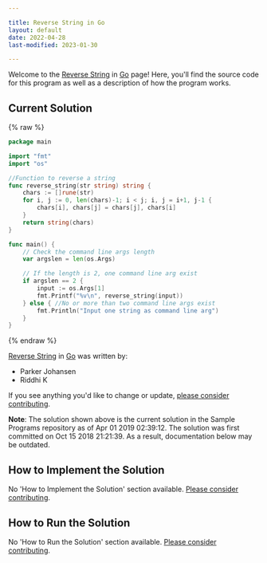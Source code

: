 ```yaml
---

title: Reverse String in Go
layout: default
date: 2022-04-28
last-modified: 2023-01-30

---
```


Welcome to the [Reverse String](https://sampleprograms.io/projects/reverse-string) in [Go](https://sampleprograms.io/languages/go) page! Here, you'll find the source code for this program as well as a description of how the program works.

## Current Solution

{% raw %}

```go
package main

import "fmt"
import "os"

//Function to reverse a string
func reverse_string(str string) string {
	chars := []rune(str)
	for i, j := 0, len(chars)-1; i < j; i, j = i+1, j-1 {
		chars[i], chars[j] = chars[j], chars[i]
	}
	return string(chars)
}

func main() {
	// Check the command line args length
	var argslen = len(os.Args)

	// If the length is 2, one command line arg exist
	if argslen == 2 {
		input := os.Args[1]
		fmt.Printf("%v\n", reverse_string(input))
	} else { //No or more than two command line args exist
		fmt.Println("Input one string as command line arg")
	}
}
```

{% endraw %}

[Reverse String](https://sampleprograms.io/projects/reverse-string) in [Go](https://sampleprograms.io/languages/go) was written by:

- Parker Johansen
- Riddhi K

If you see anything you'd like to change or update, [please consider contributing](https://github.com/TheRenegadeCoder/sample-programs).

**Note**: The solution shown above is the current solution in the Sample Programs repository as of Apr 01 2019 02:39:12. The solution was first committed on Oct 15 2018 21:21:39. As a result, documentation below may be outdated.

## How to Implement the Solution

No 'How to Implement the Solution' section available. [Please consider contributing](https://github.com/TheRenegadeCoder/sample-programs-website).

## How to Run the Solution

No 'How to Run the Solution' section available. [Please consider contributing](https://github.com/TheRenegadeCoder/sample-programs-website).